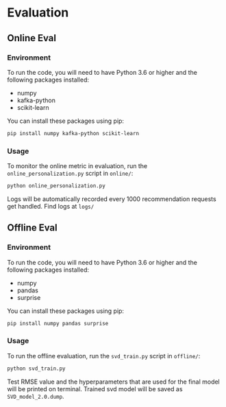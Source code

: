# Evaluation

## Online Eval

### Environment
To run the code, you will need to have Python 3.6 or higher and the following packages installed:

- numpy
- kafka-python
- scikit-learn

You can install these packages using pip:

```bash
pip install numpy kafka-python scikit-learn
```

### Usage

To monitor the online metric in evaluation, run the `online_personalization.py` script in `online/`:

```bash
python online_personalization.py
```

Logs will be automatically recorded every 1000 recommendation requests get handled. Find logs at `logs/`


## Offline Eval

### Environment
To run the code, you will need to have Python 3.6 or higher and the following packages installed:

- numpy
- pandas
- surprise

You can install these packages using pip:

```bash
pip install numpy pandas surprise
```

### Usage

To run the offline evaluation, run the `svd_train.py` script in `offline/`:

```bash
python svd_train.py
```

Test RMSE value and the hyperparameters that are used for the final model will be printed on terminal.
Trained svd model will be saved as `SVD_model_2.0.dump`.
